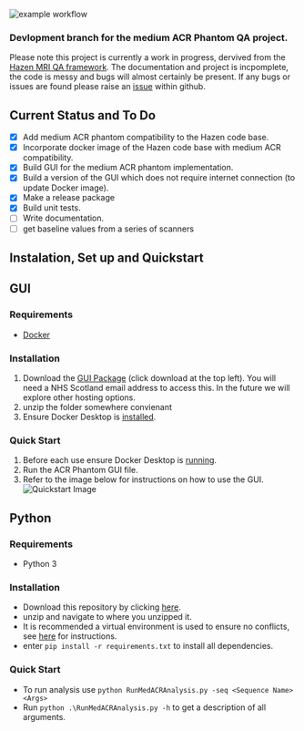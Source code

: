 ![example workflow](https://github.com/NHSH-MRI-Physics/Hazen-ScottishACR-Fork/actions/workflows/Run_UnitTests.yml/badge.svg)

### Devlopment branch for the medium ACR Phantom QA project. 
Please note this project is currently a work in progress, dervived from the [Hazen MRI QA framework](https://github.com/GSTT-CSC/hazen). The documentation and project is incpomplete, the code is messy and bugs will almost certainly be present. If any bugs or issues are found please raise an [issue](https://github.com/NHSH-MRI-Physics/Hazen-ScottishACR-Fork/issues) within github. 
## Current Status and To Do
- [x] Add medium ACR phantom compatibility to the Hazen code base.
- [x] Incorporate docker image of the Hazen code base with medium ACR compatibility.
- [x] Build GUI for the medium ACR phantom implementation.
- [x] Build a version of the GUI which does not require internet connection (to update Docker image).
- [x] Make a release package
- [x] Build unit tests.
- [ ] Write documentation.
- [ ] get baseline values from a series of scanners

## Instalation, Set up and Quickstart

## GUI 
### Requirements 
- [Docker](https://www.docker.com/products/docker-desktop/)
### Installation 
1. Download the [GUI Package](https://scottish-my.sharepoint.com/:u:/g/personal/john_tracey_nhsh_nhs_scot/EX5Y-Kya6olArn-rsOz0x4AB7nc_5kFH1e2-tw-V3Nl2yQ?e=x7VDTT) (click download at the top left). You will need a NHS Scotland email address to access this. In the future we will explore other hosting options.
2. unzip the folder somewhere convienant
3. Ensure Docker Desktop is [installed](https://docs.docker.com/desktop/install/windows-install/).
### Quick Start
1. Before each use ensure Docker Desktop is [running](https://docs.docker.com/desktop/install/windows-install/).
2. Run the ACR Phantom GUI file.
3. Refer to the image below for instructions on how to use the GUI.
![Quickstart Image](https://i.imgur.com/MqiAZBT.png)


## Python 
### Requirements 
- Python 3
### Installation
- Download this repository by clicking [here](https://github.com/NHSH-MRI-Physics/Hazen-ScottishACR-Fork/archive/refs/heads/main.zip).
- unzip and navigate to where you unzipped it.
- It is recommended a virtual environment is used to ensure no conflicts, see [here](https://www.freecodecamp.org/news/how-to-setup-virtual-environments-in-python/) for instructions.
- enter `pip install -r requirements.txt` to install all dependencies. 
### Quick Start
- To run analysis use `python RunMedACRAnalysis.py -seq <Sequence Name> <Args>`
- Run `python .\RunMedACRAnalysis.py -h` to get a description of all arguments.
